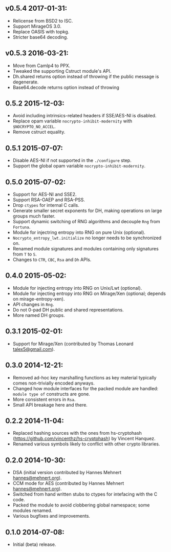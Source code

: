 ## v0.5.4 2017-01-31:
* Relicense from BSD2 to ISC.
* Support MirageOS 3.0.
* Replace OASIS with topkg.
* Stricter base64 decoding.

## v0.5.3 2016-03-21:
* Move from Camlp4 to PPX.
* Tweaked the supporting Cstruct module's API.
* Dh.shared returns option instead of throwing if the public message is degenerate.
* Base64.decode returns option instead of throwing

## 0.5.2 2015-12-03:
* Avoid including intrinsics-related headers if SSE/AES-NI is disabled.
* Replace opam variable `nocrypto-inhibit-modernity` with `$NOCRYPTO_NO_ACCEL`.
* Remove cstruct equality.

## 0.5.1 2015-07-07:
* Disable AES-NI if not supported in the `./configure` step.
* Support the global opam variable `nocrypto-inhibit-modernity`.

## 0.5.0 2015-07-02:
* Support for AES-NI and SSE2.
* Support RSA-OAEP and RSA-PSS.
* Drop `ctypes` for internal C calls.
* Generate smaller secret exponents for DH, making operations on large groups much faster.
* Support dynamic switching of RNG algorithms and decouple `Rng` from `Fortuna`.
* Module for injectring entropy into RNG on pure Unix (optional).
* `Nocrypto_entropy_lwt.initialize` no longer needs to be synchronized on.
* Renamed module signatures and modules containing only signatures from `T` to `S`.
* Changes to `CTR`, `CBC`, `Rsa` and `Dh` APIs.

## 0.4.0 2015-05-02:
* Module for injecting entropy into RNG on Unix/Lwt (optional).
* Module for injecting entropy into RNG on Mirage/Xen (optional; depends on mirage-entropy-xen).
* API changes in `Rng`.
* Do not 0-pad DH public and shared representations.
* More named DH groups.

## 0.3.1 2015-02-01:
* Support for Mirage/Xen (contributed by Thomas Leonard <talex5@gmail.com>).

## 0.3.0 2014-12-21:
* Removed ad-hoc key marshalling functions as key material typically comes non-trivially encoded anyways.
* Changed how module interfaces for the packed module are handled: `module type of` constructs are gone.
* More consistent errors in `Rsa`.
* Small API breakage here and there.

## 0.2.2 2014-11-04:
* Replaced hashing sources with the ones from hs-cryptohash
  (https://github.com/vincenthz/hs-cryptohash) by Vincent Hanquez.
* Renamed various symbols likely to conflict with other crypto libraries.

## 0.2.0 2014-10-30:
* DSA (initial version contributed by Hannes Mehnert <hannes@mehnert.org>).
* CCM mode for AES (contributed by Hannes Mehnert <hannes@mehnert.org>).
* Switched from hand written stubs to ctypes for intefacing with the C code.
* Packed the module to avoid clobbering global namespace; some modules renamed.
* Various bugfixes and improvements.

## 0.1.0 2014-07-08:
* Initial (beta) release.
